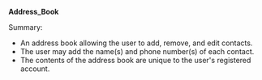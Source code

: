 **Address_Book**

Summary:
- An address book allowing the user to add, remove, and edit contacts.
- The user may add the name(s) and phone number(s) of each contact.
- The contents of the address book are unique to the user's registered account.
